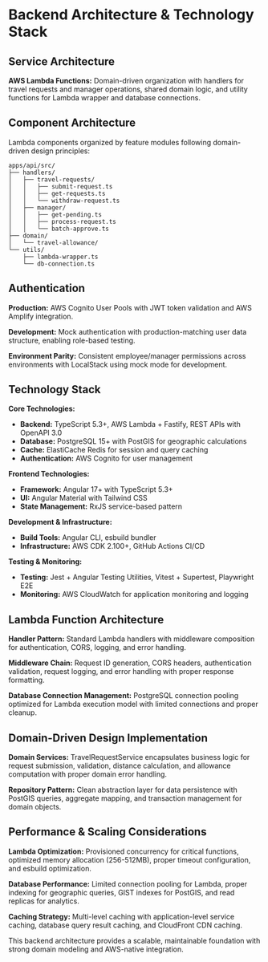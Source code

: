 # Backend Architecture & Technology Stack

## Service Architecture

**AWS Lambda Functions:** Domain-driven organization with handlers for travel requests and manager operations, shared domain logic, and utility functions for Lambda wrapper and database connections.

## Component Architecture

Lambda components organized by feature modules following domain-driven design principles:
```
apps/api/src/
├── handlers/
│   ├── travel-requests/
│   │   ├── submit-request.ts
│   │   ├── get-requests.ts
│   │   └── withdraw-request.ts
│   ├── manager/
│   │   ├── get-pending.ts
│   │   ├── process-request.ts
│   │   └── batch-approve.ts
├── domain/
│   └── travel-allowance/
└── utils/
    ├── lambda-wrapper.ts
    └── db-connection.ts
```

## Authentication

**Production:** AWS Cognito User Pools with JWT token validation and AWS Amplify integration.

**Development:** Mock authentication with production-matching user data structure, enabling role-based testing.

**Environment Parity:** Consistent employee/manager permissions across environments with LocalStack using mock mode for development.

## Technology Stack

**Core Technologies:**
- **Backend:** TypeScript 5.3+, AWS Lambda + Fastify, REST APIs with OpenAPI 3.0
- **Database:** PostgreSQL 15+ with PostGIS for geographic calculations
- **Cache:** ElastiCache Redis for session and query caching
- **Authentication:** AWS Cognito for user management

**Frontend Technologies:**
- **Framework:** Angular 17+ with TypeScript 5.3+
- **UI:** Angular Material with Tailwind CSS
- **State Management:** RxJS service-based pattern

**Development & Infrastructure:**
- **Build Tools:** Angular CLI, esbuild bundler
- **Infrastructure:** AWS CDK 2.100+, GitHub Actions CI/CD

**Testing & Monitoring:**
- **Testing:** Jest + Angular Testing Utilities, Vitest + Supertest, Playwright E2E
- **Monitoring:** AWS CloudWatch for application monitoring and logging

## Lambda Function Architecture

**Handler Pattern:** Standard Lambda handlers with middleware composition for authentication, CORS, logging, and error handling.

**Middleware Chain:** Request ID generation, CORS headers, authentication validation, request logging, and error handling with proper response formatting.

**Database Connection Management:** PostgreSQL connection pooling optimized for Lambda execution model with limited connections and proper cleanup.

## Domain-Driven Design Implementation

**Domain Services:** TravelRequestService encapsulates business logic for request submission, validation, distance calculation, and allowance computation with proper domain error handling.

**Repository Pattern:** Clean abstraction layer for data persistence with PostGIS queries, aggregate mapping, and transaction management for domain objects.

## Performance & Scaling Considerations

**Lambda Optimization:** Provisioned concurrency for critical functions, optimized memory allocation (256-512MB), proper timeout configuration, and esbuild optimization.

**Database Performance:** Limited connection pooling for Lambda, proper indexing for geographic queries, GIST indexes for PostGIS, and read replicas for analytics.

**Caching Strategy:** Multi-level caching with application-level service caching, database query result caching, and CloudFront CDN caching.

This backend architecture provides a scalable, maintainable foundation with strong domain modeling and AWS-native integration.
